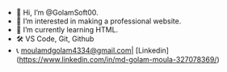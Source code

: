 - 👋 Hi, I’m @GolamSoft00.
- 👀 I’m interested in making a professional website.
- 🌱 I’m currently learning HTML.
- 🛠️ VS Code, Git, Github
- 📞 moulamdgolam4334@gmail.com| [Linkedin] (https://www.linkedin.com/in/md-golam-moula-327078369/)
<!---
GolamSoft00/GolamSoft00 is a ✨ special ✨ repository because its `README.md` (this file) appears on your GitHub profile.
You can click the Preview link to take a look at your changes.
--->

